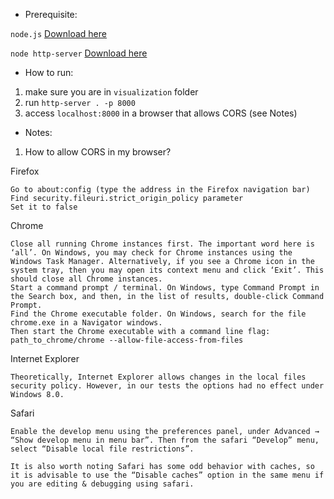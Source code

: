 - Prerequisite:

`node.js` [Download here](https://nodejs.org/en/download/)

`node http-server` [Download here](https://www.npmjs.com/package/http-server)

- How to run:

1. make sure you are in `visualization` folder
2. run `http-server . -p 8000`
3. access `localhost:8000` in a browser that allows CORS (see Notes)

- Notes:

1. How to allow CORS in my browser?

Firefox

    Go to about:config (type the address in the Firefox navigation bar)
    Find security.fileuri.strict_origin_policy parameter
    Set it to false

Chrome

    Close all running Chrome instances first. The important word here is ‘all’. On Windows, you may check for Chrome instances using the Windows Task Manager. Alternatively, if you see a Chrome icon in the system tray, then you may open its context menu and click ‘Exit’. This should close all Chrome instances.
    Start a command prompt / terminal. On Windows, type Command Prompt in the Search box, and then, in the list of results, double-click Command Prompt.
    Find the Chrome executable folder. On Windows, search for the file chrome.exe in a Navigator windows.
    Then start the Chrome executable with a command line flag: path_to_chrome/chrome --allow-file-access-from-files

Internet Explorer

    Theoretically, Internet Explorer allows changes in the local files security policy. However, in our tests the options had no effect under Windows 8.0.

Safari

    Enable the develop menu using the preferences panel, under Advanced → “Show develop menu in menu bar”. Then from the safari “Develop” menu, select “Disable local file restrictions”.

    It is also worth noting Safari has some odd behavior with caches, so it is advisable to use the “Disable caches” option in the same menu if you are editing & debugging using safari.